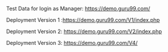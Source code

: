 Test Data for login as Manager: https://demo.guru99.com/ 

Deployment Version 1 :https://demo.guru99.com/V1/index.php 

Deployment Version 2: https://demo.guru99.com/V2/index.php 

Deployment Version 3: https://demo.guru99.com/V4/ 
